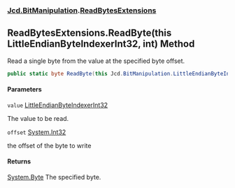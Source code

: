 ### [Jcd.BitManipulation](Jcd.BitManipulation.md 'Jcd.BitManipulation').[ReadBytesExtensions](Jcd.BitManipulation.ReadBytesExtensions.md 'Jcd.BitManipulation.ReadBytesExtensions')

## ReadBytesExtensions.ReadByte(this LittleEndianByteIndexerInt32, int) Method

Read a single byte from the value at the specified byte offset.

```csharp
public static byte ReadByte(this Jcd.BitManipulation.LittleEndianByteIndexerInt32 value, int offset);
```
#### Parameters

<a name='Jcd.BitManipulation.ReadBytesExtensions.ReadByte(thisJcd.BitManipulation.LittleEndianByteIndexerInt32,int).value'></a>

`value` [LittleEndianByteIndexerInt32](Jcd.BitManipulation.LittleEndianByteIndexerInt32.md 'Jcd.BitManipulation.LittleEndianByteIndexerInt32')

The value to be read.

<a name='Jcd.BitManipulation.ReadBytesExtensions.ReadByte(thisJcd.BitManipulation.LittleEndianByteIndexerInt32,int).offset'></a>

`offset` [System.Int32](https://docs.microsoft.com/en-us/dotnet/api/System.Int32 'System.Int32')

the offset of the byte to write

#### Returns
[System.Byte](https://docs.microsoft.com/en-us/dotnet/api/System.Byte 'System.Byte')
The specified byte.